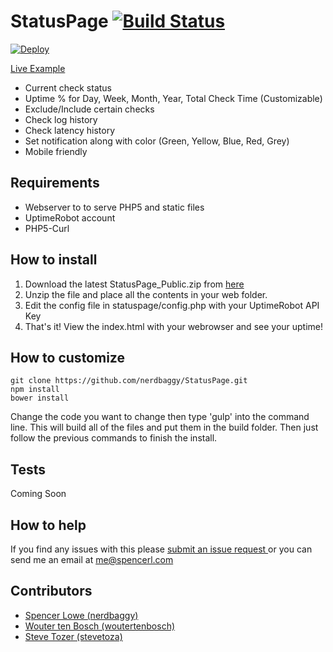StatusPage  [![Build Status](https://travis-ci.org/nerdbaggy/StatusPage.svg?branch=v3)](https://travis-ci.org/nerdbaggy/StatusPage) 
============= 

[![Deploy](https://www.herokucdn.com/deploy/button.png)](https://heroku.com/deploy?template=https://github.com/thursdaychurch/StatusPage/tree/v3)


[Live Example](http://projects.spencerl.com/statuspage/)

- Current check status
- Uptime % for Day, Week, Month, Year, Total Check Time (Customizable)
- Exclude/Include certain checks
- Check log history
- Check latency history
- Set notification along with color (Green, Yellow, Blue, Red, Grey)
- Mobile friendly

Requirements
---
- Webserver to to serve PHP5 and static files
- UptimeRobot account
- PHP5-Curl

How to install
-----
1. Download the latest StatusPage_Public.zip from [here](https://github.com/nerdbaggy/StatusPage/releases/latest)
2. Unzip the file and place all the contents in your web folder.
3. Edit the config file in statuspage/config.php with your UptimeRobot API Key
4. That's it! View the index.html with your webrowser and see your uptime!

How to customize
-----
```
git clone https://github.com/nerdbaggy/StatusPage.git
npm install
bower install

```
Change the code you want to change then type 'gulp' into the command line. This will build all of the files and put them in the build folder. Then just follow the previous commands to finish the install.

Tests
-----
Coming Soon

How to help
-----
If you find any issues with this please [submit an issue request
](https://github.com/nerdbaggy/StatusPage/issues) or you can send me an email at me@spencerl.com

Contributors
------
- [Spencer Lowe (nerdbaggy)](https://github.com/nerdbaggy)
- [Wouter ten Bosch (woutertenbosch)](https://github.com/woutertenbosch)
- [Steve Tozer (stevetoza)](https://github.com/stevetoza)

